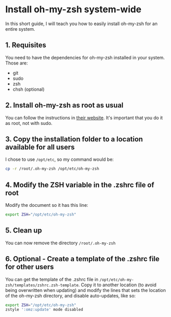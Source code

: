 # Install oh-my-zsh system-wide
In this short guide, I will teach you how to easily install oh-my-zsh for an entire system.

## 1. Requisites
You need to have the dependencies for oh-my-zsh installed in your system. Those are:

- git
- sudo
- zsh
- chsh (optional)

## 2. Install oh-my-zsh as root as usual
You can follow the instructions in [their website](//ohmyz.sh). It's important that you do it as root, not with sudo.

## 3. Copy the installation folder to a location available for all users
I chose to use `/opt/etc`, so my command would be:
```bash
cp -r /root/.oh-my-zsh /opt/etc/oh-my-zsh
```

## 4. Modify the ZSH variable in the .zshrc file of root
Modify the document so it has this line:
```bash
export ZSH="/opt/etc/oh-my-zsh"
```

## 5. Clean up
You can now remove the directory `/root/.oh-my-zsh`

## 6. Optional - Create a template of the .zshrc file for other users
You can get the template of the .zshrc file in `/opt/etc/oh-my-zsh/templates/zshrc.zsh-template`. Copy it to another location (to avoid being overwritten when updating) and modify the lines that sets the location of the oh-my-zsh directory, and disable auto-updates, like so:
```bash
export ZSH="/opt/etc/oh-my-zsh"
zstyle ':omz:update' mode disabled
```
